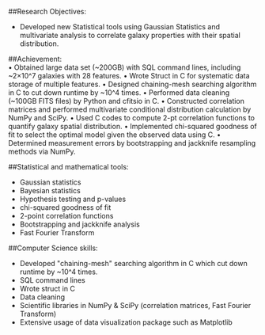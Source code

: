 ##Research Objectives:  
- Developed new Statistical tools using Gaussian Statistics and multivariate analysis to correlate galaxy properties with their spatial distribution.  

##Achievement:  
• Obtained large data set (~200GB) with SQL command lines, including ~2×10^7 galaxies with 28 features.
• Wrote Struct in C for systematic data storage of multiple features.
• Designed chaining-mesh searching algorithm in C to cut down runtime by ~10^4 times.
• Performed data cleaning (~100GB FITS files) by Python and cfitsio in C.
• Constructed correlation matrices and performed multivariate conditional distribution calculation by NumPy and SciPy.
• Used C codes to compute 2-pt correlation functions to quantify galaxy spatial distribution.
• Implemented chi-squared goodness of fit to select the optimal model given the observed data using C.
• Determined measurement errors by bootstrapping and jackknife resampling methods via NumPy.

##Statistical and mathematical tools:  
- Gaussian statistics
- Bayesian statistics
- Hypothesis testing and p-values
- chi-squared goodness of fit
- 2-point correlation functions
- Bootstrapping and jackknife analysis
- Fast Fourier Transform

##Computer Science skills:  
- Developed "chaining-mesh" searching algorithm in C which cut down runtime by ~10^4 times. 
- SQL command lines
- Wrote struct in C
- Data cleaning
- Scientific libraries in NumPy & SciPy (correlation matrices, Fast Fourier Transform)
- Extensive usage of data visualization package such as Matplotlib
